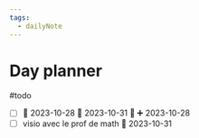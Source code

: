 ```yaml
---
tags:
  - dailyNote
---
```

# Day planner
#todo
- [ ] 🛫 2023-10-28 📅 2023-10-31 🔼 ➕ 2023-10-28 
- [ ] visio avec le prof de math 🛫 2023-10-31
